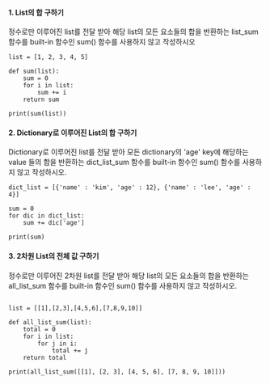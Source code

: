 #### 1. List의 합 구하기

정수로만 이루어진 list를 전달 받아 해당 list의 모든 요소들의 합을 반환하는 list_sum
함수를 built-in 함수인 sum() 함수를 사용하지 않고 작성하시오

```
list = [1, 2, 3, 4, 5]

def sum(list):
    sum = 0
    for i in list:
        sum += i
    return sum

print(sum(list))
```





#### 2. Dictionary로 이루어진 List의 합 구하기

Dictionary로 이루어진 list를 전달 받아 모든 dictionary의 'age' key에 해당하는 value 들의 합을 반환하는 dict_list_sum 함수를 built-in 함수인 sum() 함수를 사용하지 않고 작성하시오.

```
dict_list = [{'name' : 'kim', 'age' : 12}, {'name' : 'lee', 'age' : 4}]

sum = 0
for dic in dict_list:
    sum += dic['age']

print(sum)
```





#### 3. 2차원 List의 전체 값 구하기

정수로만 이루어진 2차원 list를 전달 받아 해당 list의 모든 요소들의 합을 반환하는 all_list_sum 함수를 built-in 함수인 sum() 함수를 사용하지 않고 작성하시오.

```

list = [[1],[2,3],[4,5,6],[7,8,9,10]]

def all_list_sum(list):
    total = 0
    for i in list:
        for j in i:
            total += j
    return total

print(all_list_sum([[1], [2, 3], [4, 5, 6], [7, 8, 9, 10]]))


```

